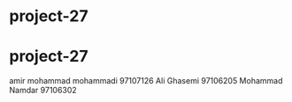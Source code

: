 # project-27
# project-27
amir mohammad mohammadi 97107126
Ali Ghasemi 97106205
Mohammad Namdar 97106302

